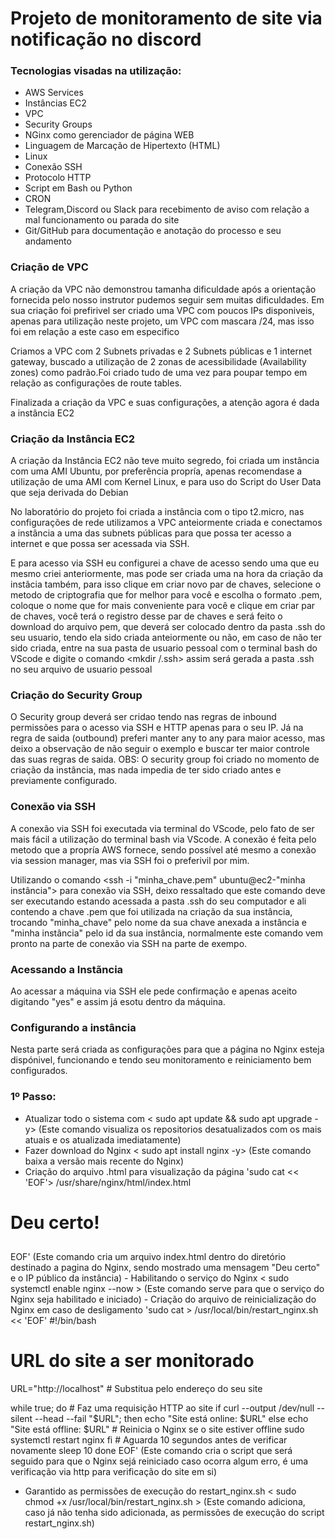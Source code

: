 # Projeto de monitoramento de site via notificação no discord

### Tecnologias visadas na utilização:
 - AWS Services
 - Instâncias EC2
 - VPC
 - Security Groups
 - NGinx como gerenciador de página WEB
 - Linguagem de Marcação de Hipertexto (HTML)
 - Linux
 - Conexão SSH
 - Protocolo HTTP
 - Script em Bash ou Python
 - CRON
 - Telegram,Discord ou Slack para recebimento de aviso com
relação a mal funcionamento ou parada do site
 - Git/GitHub para documentação e anotação do processo e seu andamento

### Criação de VPC 
A criação da VPC não demonstrou tamanha dificuldade após a orientação fornecida pelo nosso instrutor pudemos seguir sem muitas dificuldades. Em sua criação foi prefirivel ser criado uma VPC com poucos IPs disponiveis, apenas para utilização neste projeto, um VPC com mascara /24, mas isso foi em relação a este caso em especifico

Criamos a VPC com 2 Subnets privadas e 2 Subnets públicas e 1 internet gateway, buscado a utilização de 2 zonas de acessibilidade (Availability zones) como padrão.Foi criado tudo de uma vez para poupar tempo em relação as configurações de route tables.

Finalizada a criação da VPC e suas configurações, a atenção agora é dada a instância EC2 

### Criação da Instância EC2 
A criação da Instância EC2 não teve muito segredo, foi criada um instância com uma AMI Ubuntu, por preferência propría, apenas recomendase a utilização de uma AMI com Kernel Linux, e para uso do Script do User Data que seja derivada do Debian

No laboratório do projeto foi criada a instância com o tipo t2.micro, nas configurações de rede utilizamos a VPC anteiormente criada e conectamos a instância a uma das subnets públicas para que possa ter acesso a internet e que possa ser acessada via SSH.

E para acesso via SSH eu configurei a chave de acesso sendo uma que eu mesmo criei anteriormente, mas pode ser criada uma na hora da criação da instâcia também, para isso clique em criar novo par de chaves, selecione o metodo de criptografia que for melhor para você e escolha o formato .pem, coloque o nome que for mais conveniente para você e clique em criar par de chaves, você terá o registro desse par de chaves e será feito o download do arquivo pem, que deverá ser colocado dentro da pasta .ssh do seu usuario, tendo ela sido criada anteiormente ou não, em caso de não ter sido criada, entre na sua pasta de usuario pessoal com o terminal bash do VScode e digite o comando <mkdir /.ssh> assim será gerada a pasta .ssh no seu arquivo de usuario pessoal

### Criação do Security Group

O Security group deverá ser cridao tendo nas regras de inbound permissões para o acesso via SSH e HTTP apenas para o seu IP. Já na regra de saida (outbound) preferi manter any to any para maior acesso, mas deixo a observação de não seguir o exemplo e buscar ter maior controle das suas regras de saida. OBS: O security group foi criado no momento de criação da instância, mas nada impedia de ter sido criado antes e previamente configurado.

### Conexão via SSH

A conexão via SSH foi executada via terminal do VScode, pelo fato de ser mais fácil a utilização do terminal bash via VScode. A conexão é feita pelo metodo que a propría AWS fornece, sendo possível até mesmo a conexão via session manager, mas via SSH foi o preferivil por mim. 

Utilizando o comando <ssh -i "minha_chave.pem" ubuntu@ec2-"minha instância"> para conexão via SSH, deixo ressaltado que este comando deve ser executando estando acessada a pasta .ssh do seu computador e ali contendo a chave .pem que foi utilizada na criação da sua instância, trocando "minha_chave" pelo nome da sua chave anexada a instância e "minha instância" pelo id da sua instância, normalmente este comando vem pronto na parte de conexão via SSH na parte de exempo.

### Acessando a Instãncia

Ao acessar a máquina via SSH ele pede confirmação e apenas aceito digitando "yes" e assim já esotu dentro da máquina.

### Configurando a instância

Nesta parte será criada as configurações para que a página no Nginx esteja dispónivel, funcionando e tendo seu monitoramento e reiniciamento bem configurados.

### 1º Passo:
 - Atualizar todo o sistema com < sudo apt update && sudo apt upgrade -y> (Este comando visualiza os repositorios desatualizados com os mais atuais e os atualizada imediatamente)
 - Fazer download do Nginx < sudo apt install nginx -y> (Este comando baixa a versão mais recente do Nginx)
 - Criação do arquivo .html para visualização da página
'sudo cat << 'EOF'> /usr/share/nginx/html/index.html
<!DOCTYPE html>
<html>
<body>

<h1>Deu certo!</h1>
<h2><p id="hostname"></p></h2>

<script>
let host = location.host;
document.getElementById("hostname").innerHTML = host;
</script>
</body>
</html>
EOF' 
(Este comando cria um arquivo index.html dentro do diretório destinado a pagina do Nginx, sendo mostrado uma mensagem "Deu certo" e o IP público da instância)
 - Habilitando o serviço do Nginx < sudo systemctl enable nginx --now > (Este comando serve para que o serviço do Nginx seja habilitado e iniciado)
 - Criação do arquivo de reinicialização do Nginx em caso de desligamento 
'sudo cat > /usr/local/bin/restart_nginx.sh << 'EOF'
#!/bin/bash

# URL do site a ser monitorado
URL="http://localhost"  # Substitua pelo endereço do seu site

while true; do
    # Faz uma requisição HTTP ao site
    if curl --output /dev/null --silent --head --fail "$URL"; then
        echo "Site está online: $URL"
    else
        echo "Site está offline: $URL"
        # Reinicia o Nginx se o site estiver offline
        sudo systemctl restart nginx
    fi
    # Aguarda 10 segundos antes de verificar novamente
    sleep 10
done
EOF' 
(Este comando cria o script que será seguido para que o Nginx sejá reiniciado caso ocorra algum erro, é uma verificação via http para verificação do site em si)
 - Garantido as permissões de execução do restart_nginx.sh < sudo chmod +x /usr/local/bin/restart_nginx.sh > (Este comando adiciona, caso já não tenha sido adicionada, as permissões de execução do script restart_nginx.sh)
 


